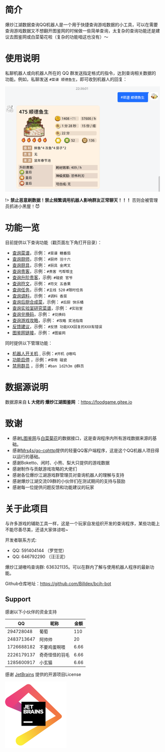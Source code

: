 # 简介

爆炒江湖数据查询QQ机器人是一个用于快捷查询游戏数据的小工具，可以在需要查询游戏数据又不想翻开图鉴网的时候做一些简单查询，太复杂的查询功能还是建议去图鉴网或白菜菊花啦（复杂的功能咱这也没有）～

# 使用说明

私聊机器人或向机器人所在的 QQ 群发送指定格式的指令，达到查询相关数据的功能。例如，私聊发送 `#菜谱 顺德鱼生`，即可收到机器人的回复：

![菜谱顺德鱼生](media/菜谱顺德鱼生.png ':size=450')

!> **禁止恶意刷数据！禁止频繁调用机器人影响群友正常聊天！！！** 否则会被管理员抓进小黑屋！😈

# 功能一览
目前提供以下查询功能（戳页面左下角打开目录）：

- [查询菜谱](usage/recipe.md)，示例： `#菜谱 糖番茄`
- [查询厨师](usage/chef.md)，示例： `#厨师 羽十六`
- [查询厨具](usage/equip.md)，示例： `#厨具 金烤叉`
- [查询贵客](usage/guest.md)，示例：`#贵客 丐帮帮主 `
- [查询升阶贵客](usage/upgrade_guest.md)，示例: `#碰瓷 官爷`
- [查询符文](usage/antique.md)，示例： `#符文 五香果`
- [查询任务](usage/task.md)，示例：`#主线 520` `#限时任务`
- [查询调料](usage/condiment.md)，示例： `#调料 香菜`
- [查询后厨合成菜](usage/combo.md)，示例： `#后厨 快乐桶`
- [查询实验室研究菜谱](usage/laboratory.md)，示例： `#实验室 `
- [查询兑换码](usage/exchange.md)，示例： `#兑换码`
- [查询游戏攻略](usage/strategy.md)，示例： `#攻略 奖池指南`
- [反馈建议](other/feedback.md)，示例： `#反馈 功能XXX回复的XXX有错误`
- [图鉴网链接](other/convinient.md#图鉴网)，示例： `#图鉴网`

同时提供以下管理功能：

- [机器人开关机](usage/admin.md#机器人开关机) ,  示例：`#开机 @嗷呜`
- [功能启停](usage/admin.md#具体功能的启停) ，示例：`#停用 碰瓷`
- [禁用群员](usage/admin.md#暂时禁用群员的使用权) ，示例：`#ban 1d2h3m @群员`

# 数据源说明

数据源来自 **L 大佬的 爆炒江湖图鉴网** ：https://foodgame.gitee.io

# 致谢

- 感谢[L图鉴网](https://foodgame.gitee.io)与[白菜菊花](https://bcjh.xyz)的数据接口，这是查询程序内所有游戏数据来源的基础。
- 感谢[Mrs4s/go-cqhttp](https://github.com/Mrs4s/go-cqhttp)提供的轻量QQ客户端程序，这是这个QQ机器人项目得以运行的基础。
- 感谢Boketto、闲时、小熊、梨大只提供的游戏数据
- 感谢制作与贡献游戏攻略的大佬们
- 感谢各位爆炒江湖游戏群管理员对查询机器人的理解与支持
- 感谢爆炒江湖交流09群的小伙伴们在测试期间的支持与鼓励
- 感谢每一位提供问题反馈和功能建议的玩家

# 关于此项目

与许多游戏的辅助工具一样，这是一个玩家自发组织开发的查询程序，某些功能上不能尽善尽美，还请大家体谅啦~

开发者联系方式:
- QQ: 591404144 （罗觉觉）
- QQ: 646792290 （汪汪泥）

爆炒江湖嗷呜查询群: 636321135。可以在群内了解与使用机器人程序的最新功能。

Github仓库地址：https://github.com/Billdex/bcjh-bot

## Support

感谢以下小伙伴的资金支持

|QQ| 昵称      |金额|
|---|---------|---|
|294728048| 葡萄      |110|
|2483713647| 阿帅帅     |20|
|1726688182| 不要鸡蛋啊喂  |6.66|
|2226179137| 奇奇怪怪的羽毛 |6.66|
|1285600917| 小玄猫     |6.66|

感谢 [JetBrains](https://jb.gg/OpenSource.) 提供的开源项目License

![JetBrains](media/jetbrains.png ':size=200')